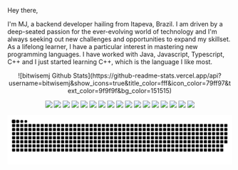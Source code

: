 Hey there,

I'm MJ, a backend developer hailing from Itapeva, Brazil. I am driven by a deep-seated passion for the ever-evolving world of technology and I'm always seeking out new challenges and opportunities to expand my skillset. As a lifelong learner, I have a particular interest in mastering new programming languages. I have worked with Java, Javascript, Typescript, C++ and I just started learning C++, which is the language I like most.

<p align="center">
  ![bitwisemj Github Stats](https://github-readme-stats.vercel.app/api?username=bitwisemj&show_icons=true&title_color=fff&icon_color=79ff97&text_color=9f9f9f&bg_color=151515)
 </p>
  
<p align="center">
<img src="https://img.shields.io/badge/Java-ED8B00?style=for-the-badge&logo=java&logoColor=white" />
<img src="https://img.shields.io/badge/typescript-%23323330.svg?style=for-the-badge&logo=typescript&logoColor=%23007ACD" />
<img src="https://img.shields.io/badge/C%2b%2b-%23323330.svg?style=for-the-badge&logo=c&logoColor=%23007ACD" />
<img src="https://img.shields.io/badge/Go-00ADD8?style=for-the-badge&logo=go&logoColor=white" />
<img src="https://img.shields.io/badge/javascript-%23323330.svg?style=for-the-badge&logo=javascript" />
<img src="https://img.shields.io/badge/Python-14354C?style=for-the-badge&logo=python&logoColor=white" />
<img src="https://img.shields.io/badge/nest.js-%23404d59.svg?style=for-the-badge&logo=nestjs&logoColor=%23e0234e" />
<img src="https://img.shields.io/badge/MongoDB-%234ea94b.svg?style=for-the-badge&logo=mongodb&logoColor=white)" />
<img src="https://img.shields.io/badge/PostgresSQL-%2300f.svg?style=for-the-badge&logo=postgresql&logoColor=whit" />
<img src="https://img.shields.io/badge/MySQL-00000F?style=for-the-badge&logo=mysql&logoColor=white" />
<img src="https://img.shields.io/badge/firebase-%23039BE5.svg?style=for-the-badge&logo=firebas" />
<img src="https://img.shields.io/badge/docker-%232497ed.svg?style=for-the-badge&logo=docker&logoColor=white" />
<img src="https://img.shields.io/badge/docker%20compose-%232497ed.svg?style=for-the-badge&logo=docker&logoColor=whit" />
<img src="https://img.shields.io/badge/Redis-D9281A?style=for-the-badge&logo=redis&logoColor=white" />
<img src="https://img.shields.io/badge/Amazon_AWS-232F3E?style=for-the-badge&logo=amazon-aws&logoColor=white" />
<img src="https://img.shields.io/badge/Terraform-7B42BC?style=for-the-badge&logo=terraform&logoColor=white" />
<img src="https://img.shields.io/badge/Linux-E34F26?style=for-the-badge&logo=linux&logoColor=black" />
  
</p>

<p align="center">
  <img src="https://raw.githubusercontent.com/ray-x/ray-x/output/github-contribution-grid-snake.svg" />
</p>
